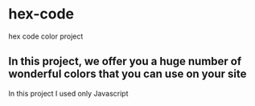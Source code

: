# hex-code
hex code color project
<h2>In this project, we offer you a huge number of wonderful colors that you can use on your site</h2>
<p>In this project I used only Javascript</p>

